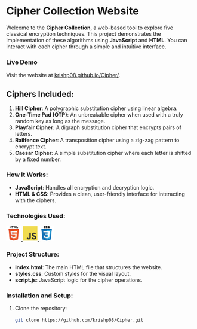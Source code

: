 
# Cipher Collection Website

Welcome to the **Cipher Collection**, a web-based tool to explore five classical encryption techniques. This project demonstrates the implementation of these algorithms using **JavaScript** and **HTML**. You can interact with each cipher through a simple and intuitive interface.

### Live Demo
Visit the website at [krishp08.github.io/Cipher/](https://krishp08.github.io/Cipher/).

## Ciphers Included:
1. **Hill Cipher**: A polygraphic substitution cipher using linear algebra.
2. **One-Time Pad (OTP)**: An unbreakable cipher when used with a truly random key as long as the message.
3. **Playfair Cipher**: A digraph substitution cipher that encrypts pairs of letters.
4. **Railfence Cipher**: A transposition cipher using a zig-zag pattern to encrypt text.
5. **Caesar Cipher**: A simple substitution cipher where each letter is shifted by a fixed number.

### How It Works:
- **JavaScript**: Handles all encryption and decryption logic.
- **HTML & CSS**: Provides a clean, user-friendly interface for interacting with the ciphers.

### Technologies Used:
<a href="https://www.w3.org/html/" target="_blank" rel="noreferrer"> <img src="https://raw.githubusercontent.com/devicons/devicon/master/icons/html5/html5-original-wordmark.svg" alt="html5" width="40" height="40"/> </a> 
<a href="https://developer.mozilla.org/en-US/docs/Web/JavaScript" target="_blank" rel="noreferrer"> <img src="https://raw.githubusercontent.com/devicons/devicon/master/icons/javascript/javascript-original.svg" alt="javascript" width="40" height="40"/> </a>
<a href="https://www.w3schools.com/css/" target="_blank" rel="noreferrer"> <img src="https://raw.githubusercontent.com/devicons/devicon/master/icons/css3/css3-original-wordmark.svg" alt="css3" width="40" height="40"/> </a>

### Project Structure:
- **index.html**: The main HTML file that structures the website.
- **styles.css**: Custom styles for the visual layout.
- **script.js**: JavaScript logic for the cipher operations.

### Installation and Setup:
1. Clone the repository:
   ```bash
   git clone https://github.com/krishp08/Cipher.git
